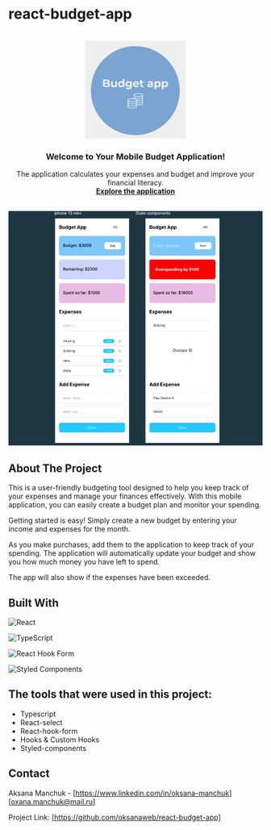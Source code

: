 # react-budget-app

<br />
<div align="center">
   
  </a>
  <img src="images/logo.png" alt="logo" width="200">
  <h3 align="center">Welcome to Your Mobile Budget Application!</h3>

  <p align="center">
   The application calculates your expenses and budget and improve your financial literacy.
    <br />
    <a href="https://oksanaweb.github.io/react-budget-app/"><strong>Explore the application</strong></a>
    <br />
    <br />
   </div>

  <img src="images/budget.png" alt="app">

<!-- ABOUT THE PROJECT -->

## About The Project

This is a user-friendly budgeting tool designed to help you keep track of your expenses and manage your finances effectively. With this mobile application, you can easily create a budget plan and monitor your spending.

Getting started is easy! Simply create a new budget by entering your income and expenses for the month.

As you make purchases, add them to the application to keep track of your spending. The application will automatically update your budget and show you how much money you have left to spend.

The app will also show if the expenses have been exceeded.

## Built With

![React](https://img.shields.io/badge/react-%2320232a.svg?style=for-the-badge&logo=react&logoColor=%2361DAFB)

![TypeScript](https://img.shields.io/badge/typescript-%23007ACC.svg?style=for-the-badge&logo=typescript&logoColor=white)

![React Hook Form](https://img.shields.io/badge/React%20Hook%20Form-%23EC5990.svg?style=for-the-badge&logo=reacthookform&logoColor=white)

![Styled Components](https://img.shields.io/badge/styled--components-DB7093?style=for-the-badge&logo=styled-components&logoColor=white)

## The tools that were used in this project:

- Typescript
- React-select
- React-hook-form
- Hooks & Custom Hooks
- Styled-components

<!-- CONTACT -->

## Contact

Aksana Manchuk - [https://www.linkedin.com/in/oksana-manchuk]
[oxana.manchuk@mail.ru]

Project Link: [https://github.com/oksanaweb/react-budget-app]
